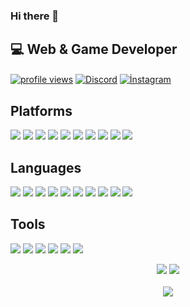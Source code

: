 ### Hi there 👋

## 💻 Web & Game Developer
 
 <a href="https://github.com/1nonly-dev" target="_blank"><img align="center" alt="profile views" src="https://komarev.com/ghpvc/?username=1nonly-dev&style=flat-square=white" /></a> <a href="https://discord.com/users/460920273064165407" target="_blank"><img align="center" alt="Discord" src="https://img.shields.io/badge/-Discord-5865F2?style=flat-square&logo=discord&logoColor=white" /></a> <a href="https://www.instagram.com/mustafa.demirtra/" target="_blank"><img align="center" alt="İnstagram" src="https://img.shields.io/badge/-%C4%B0nstagram-FFFFFF?style=flat-square&logo=instagram&logoColor=black" /></a>

<div class="platforms">
      <h2>Platforms</h2>
      <img src="https://img.shields.io/static/v1?style=flat-square&message=Arch+Linux&color=1793D1&logo=Arch+Linux&logoColor=FFF&label=" />
      <img src="https://img.shields.io/static/v1?style=flat-square&message=Artix+Linux&color=10A0CC&logo=Artix+Linux&logoColor=FFF&label=" />
      <img src="https://img.shields.io/static/v1?style=flat-square&message=KDE+Plasma&color=1D99F3&logo=KDE&logoColor=FFF&label=" />
      <img src="https://img.shields.io/static/v1?style=flat-square&message=Visual+Studio+Code&color=007ACC&logo=Visual+Studio+Code&logoColor=FFF&label=">
      <img src="https://img.shields.io/static/v1?style=flat-square&message=JetBrains&color=000000&logo=JetBrains&logoColor=FFF&label=">
      <img src="https://img.shields.io/static/v1?style=flat-square&message=Chrome&color=4285F4&logo=Google+Chrome&logoColor=FFF&label=" />
      <img src="https://img.shields.io/static/v1?style=flat-square&message=Git&color=F05032&logo=Git&logoColor=FFF&label=" />
      <img src="https://img.shields.io/static/v1?style=flat-square&message=GitHub&color=181717&logo=GitHub&logoColor=FFF&label=" />
      <img src="https://img.shields.io/static/v1?style=flat-square&message=Discord&color=5865F2&logo=Discord&logoColor=FFF&label=" />
      <img src="https://img.shields.io/static/v1?style=flat-square&message=Matrix&color=000000&logo=Matrix&logoColor=FFF&label=" />
</div>
<div class="languages">
      <h2>Languages</h2>
      <img src="https://img.shields.io/badge/-JavaScript-%23F7DF1C?style=flat-square&logo=javascript&logoColor=000000&labelColor=%23F7DF1C" />
      <img src="https://img.shields.io/badge/typescript%20-%23007ACC.svg?&style=flat-square&logo=typescript&logoColor=white">
      <img src="https://img.shields.io/badge/-Vue-384960?style=flat-square&logo=vue.js&logoColor=white" />
      <img src="https://img.shields.io/badge/-Nodejs-339933?style=flat-square&logo=Node.js&logoColor=ffffff" />
      <img src="https://img.shields.io/static/v1?style=flat-square&message=Bash&color=4EAA25&logo=GNU+Bash&logoColor=FFF&label=" />
      <img src="https://img.shields.io/static/v1?style=flat-square&message=Python&color=3776AB&logo=Python&logoColor=FFF&label=" />
      <img src="https://img.shields.io/badge/-HTML-%23E44D27?style=flat-square&logo=html5&logoColor=ffffff" />
      <img src="https://img.shields.io/static/v1?style=flat-square&message=Deno&color=000&logo=Deno&logoColor=FFF&label=" />
      <img src="https://img.shields.io/badge/-Sass-%23CC6699?style=flat-square&logo=sass&logoColor=ffffff" />
      <img src="https://img.shields.io/badge/-CSS-%231572B6?style=flat-square&logo=css3" />
</div>
<div class="tools">
      <h2>Tools</h2>
      <img src="https://img.shields.io/static/v1?style=flat-square&message=npm&color=CB3837&logo=npm&logoColor=FFF&label=" />
      <img src="https://img.shields.io/static/v1?style=flat-square&message=Yarn&color=2C8EBB&logo=Yarn&logoColor=FFF&label=">
      <img src="https://img.shields.io/static/v1?style=flat-square&message=pnpm&color=F69220&logo=pnpm&logoColor=FFF&label=" />
      <img src="https://img.shields.io/static/v1?style=flat-square&message=Prettier&color=F7B93E&logo=Prettier&logoColor=000&label=" />
      <img src="https://img.shields.io/static/v1?style=flat-square&message=ESLint&color=4B32C3&logo=ESLint&logoColor=FFF&label=" />
      <img src="https://img.shields.io/badge/MongoDB-%234ea94b.svg?&style=flat-square&logo=mongodb&logoColor=white" />
</div>
    
<p align="center">
    <img src="https://github-readme-stats.vercel.app/api?username=1nonly-dev&show_icons=true&hide_title=true&theme=dark&count_private=true&include_all_commits=true&hide_border=true" />
    <img src="https://github-readme-stats.vercel.app/api/top-langs/?username=1nonly-dev&layout=compact&theme=dark&count_private=true&include_all_commits=true&hide_border=true&langs_count=10" />
 <br><br>
    <img src="https://github-profile-trophy.vercel.app/?username=1nonly-dev&theme=nord&row=1" />
</p>

